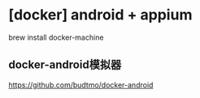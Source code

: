 # [docker] android + appium

brew install docker-machine

## docker-android模拟器
https://github.com/budtmo/docker-android
